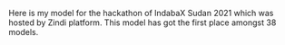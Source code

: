 Here is my model for the hackathon of IndabaX Sudan 2021 which was hosted by Zindi platform. This model has got the first place amongst 38 models.
